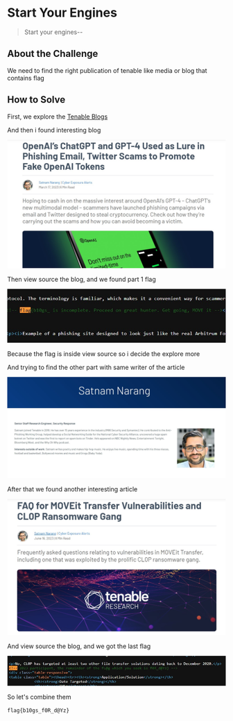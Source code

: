 # Start Your Engines

> Start your engines--

## About the Challenge

We need to find the right publication of tenable like media or blog that contains flag

## How to Solve

First, we explore the [Tenable Blogs](https://www.tenable.com/blog/)

And then i found interesting blog

![POC 1](images/POC%201.jpg)

Then view source the blog, and we found part 1 flag

![POC 2](images/POC%202.jpg)

Because the flag is inside view source so i decide the explore more

And trying to find the other part with same writer of the article

![POC 3](images/POC%203.jpg)

After that we found another interesting article

![POC 4](images/POC%204.jpg)

And view source the blog, and we got the last flag

![POC 5](images/POC%205.jpg)

So let's combine them

```
flag{b10gs_f0R_d@Yz}
```